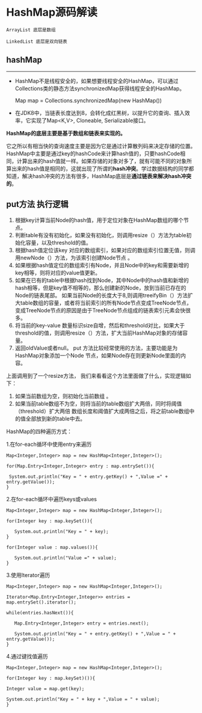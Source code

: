 # HashMap源码解读 #

    ArrayList 底层是数组

    LinkedList 底层是双向链表



## hashMap  ##
----------


- HashMap不是线程安全的，如果想要线程安全的HashMap，可以通过Collections类的静态方法synchronizedMap获得线程安全的HashMap。 

    Map map = Collections.synchronizedMap(new HashMap())


- 在JDK8中，当链表长度达到8，会转化成红黑树，以提升它的查询、插入效率，它实现了Map<K,V>, Cloneable, Serializable接口。

**HashMap的底层主要是基于数组和链表来实现的。**

它之所以有相当快的查询速度主要是因为它是通过计算散列码来决定存储的位置。 HashMap中主要是通过key的hashCode来计算hash值的，只要hashCode相同，计算出来的hash值就一样。如果存储的对象对多了，就有可能不同的对象所算出来的hash值是相同的，这就出现了所谓的**hash冲突**。学过数据结构的同学都知道，解决hash冲突的方法有很多，HashMap底层是**通过链表来解决hash冲突的**。

## put方法 执行逻辑 ##


1.  根据key计算当前Node的hash值，用于定位对象在HashMap数组的哪个节点。 
2.  判断table有没有初始化，如果没有初始化，则调用resize（）方法为table初始化容量，以及threshold的值。 
3.  根据hash值定位该key 对应的数组索引，如果对应的数组索引位置无值，则调用newNode（）方法，为该索引创建Node节点 。
4.  如果根据hash值定位的数组索引有Node，并且Node中的key和需要新增的key相等，则将对应的value值更新。 
5.  如果在已有的table中根据hash找到Node，其中Node中的hash值和新增的hash相等，但是key值不相等的，那么创建新的Node，放到当前已存在的Node的链表尾部。 如果当前Node的长度大于8,则调用treeifyBin（）方法扩大table数组的容量，或者将当前索引的所有Node节点变成TreeNode节点，变成TreeNode节点的原因是由于TreeNode节点组成的链表索引元素会快很多。 
6.  将当前的key-value 数量标识size自增，然后和threshold对比，如果大于threshold的值，则调用resize（）方法，扩大当前HashMap对象的存储容量。 
7.  返回oldValue或者null。 put 方法比较经常使用的方法，主要功能是为HashMap对象添加一个Node 节点，如果Node存在则更新Node里面的内容。

上面调用到了一个resize方法， 我们来看看这个方法里面做了什么，实现逻辑如下： 
1. 如果当前数组为空，则初始化当前数组 。
2. 如果当前table数组不为空，则将当前的table数组扩大两倍，同时将阈值（threshold）扩大两倍 数组长度和阈值扩大成两倍之后，将之前table数组中的值全部放到新的table中去。

HashMap的四种遍历方式：

1.在for-each循环中使用entry来遍历

    Map<Integer,Integer> map = new HashMap<Integer,Integer>();
    
    for(Map.Entry<Integer,Integer> entry : map.entrySet()){
   
     System.out.println("Key = " + entry.getKey() + ",Value =" + entry.getValue());
    }
    
2.在for-each循环中遍历keys或values
    
    Map<Integer,Integer> map = new HashMap<Integer,Integer>();
    
    for(Integer key : map.keySet()){
    
       System.out.println("Key = " + key);
    }

    for(Integer value : map.values()){
       
       System.out.println("Value =" + value);
    }

3.使用Iterator遍历

    Map<Integer,Integer> map = new HashMap<Integer,Integer>();
    
    Iterator<Map.Entry<Integer,Integer>> entries = map.entrySet().iterator();
    
    while(entries.hasNext()){
       
       Map.Entry<Integer,Integer> entry = entries.next();
    
       System.out.println("Key = " + entry.getKey() + ",Value = " + entry.getValue());
    }
4.通过键找值遍历

    Map<Integer,Integer> map = new HashMap<Integer,Integer>();
    
    for(Integer key : map.keySet)()){
       
    Integer value = map.get(key);
    
    System.out.println("Key = " + key + ",Value = " + value);
    }